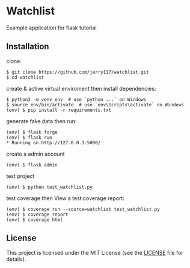 # Watchlist

Example application for flask tutorial

## Installation

clone:
```
$ git clone https://github.com/jerry117/watchlist.git
$ cd watchlist
```
create & active virtual enviroment then install dependencies:
```
$ python3 -m venv env  # use `python ...` on Windows
$ source env/bin/activate  # use `env\Scripts\activate` on Windows
(env) $ pip install -r requirements.txt
```

generate fake data then run:
```
(env) $ flask forge
(env) $ flask run
* Running on http://127.0.0.1:5000/
```

create a admin account
```
(env) $ flask admin
```

test project
```
(env) $ python test_watchlist.py
```

test coverage then View a test coverage report:
```
(env) $ coverage run --source=watchlist test_watchlist.py
(env) $ coverage report
(env) $ coverage html

```

## License

This project is licensed under the MIT License (see the
[LICENSE](LICENSE) file for details).

